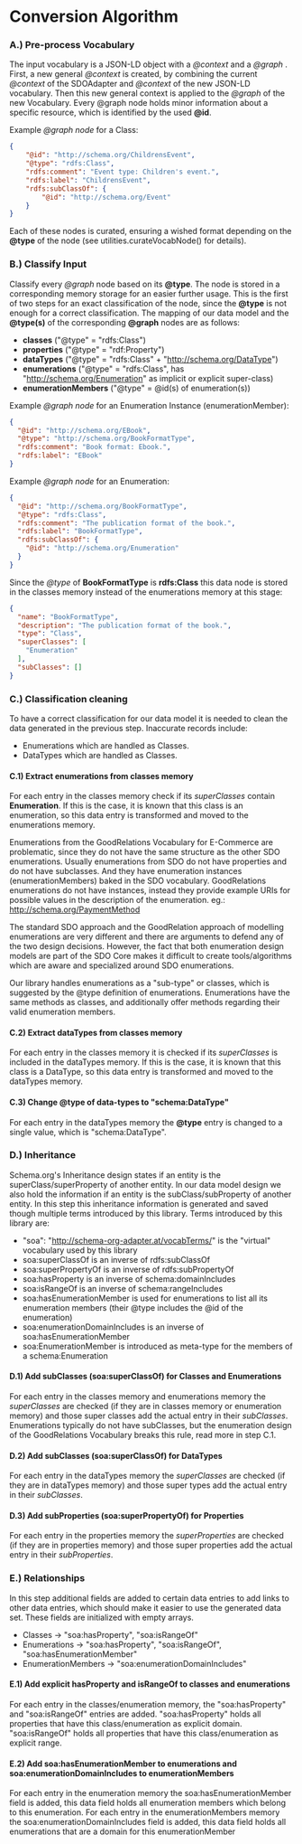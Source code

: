 # Conversion Algorithm

### A.) Pre-process Vocabulary
The input vocabulary is a JSON-LD object with a _@context_ and a _@graph_ .
First, a new general _@context_ is created, by combining the current _@context_ of the SDOAdapter and  _@context_ of the new JSON-LD vocabulary. Then this new general context is applied to the _@graph_ of the new Vocabulary. Every @graph node holds minor information about a specific resource, which is identified by the used **@id**. 

Example _@graph node_ for a Class:
```JSON
{
    "@id": "http://schema.org/ChildrensEvent",
    "@type": "rdfs:Class",
    "rdfs:comment": "Event type: Children's event.",
    "rdfs:label": "ChildrensEvent",
    "rdfs:subClassOf": {
        "@id": "http://schema.org/Event"
    }
}
```

Each of these nodes is curated, ensuring a wished format depending on the **@type** of the node (see utilities.curateVocabNode() for details).

### B.) Classify Input
Classify every _@graph_ node based on its **@type**. The node is stored in a corresponding memory storage for an easier further usage. This is the first of two steps for an exact classification of the node, since the **@type** is not enough for a correct classification. The mapping of our data model and the **@type(s)** of the corresponding **@graph** nodes are as follows:

- **classes** ("@type" = "rdfs:Class")
- **properties** ("@type" = "rdf:Property")
- **dataTypes** ("@type" = "rdfs:Class" + "http://schema.org/DataType")
- **enumerations** ("@type" = "rdfs:Class", has "http://schema.org/Enumeration" as implicit or explicit super-class)
- **enumerationMembers** ("@type" = @id(s) of enumeration(s))

Example _@graph node_ for an Enumeration Instance (enumerationMember):
```JSON
{
  "@id": "http://schema.org/EBook",
  "@type": "http://schema.org/BookFormatType",
  "rdfs:comment": "Book format: Ebook.",
  "rdfs:label": "EBook"
}
```
Example _@graph node_ for an Enumeration:
```JSON
{
  "@id": "http://schema.org/BookFormatType",
  "@type": "rdfs:Class",
  "rdfs:comment": "The publication format of the book.",
  "rdfs:label": "BookFormatType",
  "rdfs:subClassOf": {
    "@id": "http://schema.org/Enumeration"
  }
}
```

Since the _@type_ of **BookFormatType** is **rdfs:Class** this data node is stored in the classes memory instead of the enumerations memory at this stage:
```JSON
{
  "name": "BookFormatType",
  "description": "The publication format of the book.",
  "type": "Class",
  "superClasses": [
    "Enumeration"
  ],
  "subClasses": []
}
```

### C.) Classification cleaning
To have a correct classification for our data model it is needed to clean the data generated in the previous step. Inaccurate records include:

- Enumerations which are handled as Classes.
- DataTypes which are handled as Classes.
 
#### C.1) Extract enumerations from classes memory 
 For each entry in the classes memory check if its _superClasses_ contain **Enumeration**. If this is the case, it is known that this class is an enumeration, so this data entry is transformed and moved to the enumerations memory.
  
 Enumerations from the GoodRelations Vocabulary for E-Commerce are problematic, since they do not have the same structure as the other SDO enumerations. Usually enumerations from SDO do not have properties and do not have subclasses. And they have enumeration instances (enumerationMembers) baked in the SDO vocabulary. GoodRelations enumerations do not have instances, instead they provide example URIs for possible values in the description of the enumeration. eg.: http://schema.org/PaymentMethod 
 
 The standard SDO approach and the GoodRelation approach of modelling enumerations are very different and there are arguments to defend any of the two design decisions. However, the fact that both enumeration design models are part of the SDO Core makes it difficult to create tools/algorithms which are aware and specialized around SDO enumerations.
 
 Our library handles enumerations as a "sub-type" or classes, which is suggested by the @type definition of enumerations. Enumerations have the same methods as classes, and additionally offer methods regarding their valid enumeration members.
 
#### C.2) Extract dataTypes from classes memory 
 For each entry in the classes memory it is checked if its _superClasses_ is included in the dataTypes memory. If this is the case, it is known that this class is a DataType, so this data entry is transformed and moved to the dataTypes memory.
  
   
#### C.3) Change @type of data-types to "schema:DataType"
 For each entry in the dataTypes memory the **@type** entry is changed to a single value, which is "schema:DataType".
  
  
### D.) Inheritance
 Schema.org's Inheritance design states if an entity is the superClass/superProperty of another entity. In our data model design we also hold the information if an entity is the subClass/subProperty of another entity. In this step this inheritance information is generated and saved though multiple terms introduced by this library.
 Terms introduced by this library are:
 - "soa": "http://schema-org-adapter.at/vocabTerms/" is the "virtual" vocabulary used by this library
 - soa:superClassOf is an inverse of rdfs:subClassOf
 - soa:superPropertyOf is an inverse of rdfs:subPropertyOf
 - soa:hasProperty is an inverse of schema:domainIncludes
 - soa:isRangeOf is an inverse of schema:rangeIncludes
 - soa:hasEnumerationMember is used for enumerations to list all its enumeration members (their @type includes the @id of the enumeration)
 - soa:enumerationDomainIncludes is an inverse of soa:hasEnumerationMember
 - soa:EnumerationMember is introduced as meta-type for the members of a schema:Enumeration
 
#### D.1) Add subClasses (soa:superClassOf) for Classes and Enumerations
For each entry in the classes memory and enumerations memory the _superClasses_ are checked (if they are in classes memory or enumeration memory) and those super classes add the actual entry in their _subClasses_. Enumerations typically do not have subClasses, but the enumeration design of the GoodRelations Vocabulary breaks this rule, read more in step C.1. 

#### D.2) Add subClasses (soa:superClassOf) for DataTypes
For each entry in the dataTypes memory the _superClasses_ are checked (if they are in dataTypes memory) and those super types add the actual entry in their _subClasses_.

#### D.3) Add subProperties (soa:superPropertyOf) for Properties
For each entry in the properties memory the _superProperties_ are checked (if they are in properties memory) and those super properties add the actual entry in their _subProperties_.
 
### E.) Relationships
In this step additional fields are added to certain data entries to add links to other data entries, which should make it easier to use the generated data set. These fields are initialized with empty arrays.

- Classes -> "soa:hasProperty", "soa:isRangeOf"
- Enumerations -> "soa:hasProperty", "soa:isRangeOf", "soa:hasEnumerationMember"
- EnumerationMembers -> "soa:enumerationDomainIncludes"
  
#### E.1) Add explicit hasProperty and isRangeOf to classes and enumerations
 For each entry in the classes/enumeration memory, the "soa:hasProperty" and "soa:isRangeOf" entries are added. "soa:hasProperty" holds all properties that have this class/enumeration as explicit domain. "soa:isRangeOf" holds all properties that have this class/enumeration as explicit range.
 
  
#### E.2) Add soa:hasEnumerationMember to enumerations and soa:enumerationDomainIncludes to enumerationMembers
 For each entry in the enumeration memory the soa:hasEnumerationMember field is added, this data field holds all enumeration members which belong to this enumeration.
 For each entry in the enumerationMembers memory the soa:enumerationDomainIncludes field is added, this data field holds all enumerations that are a domain for this enumerationMember
  